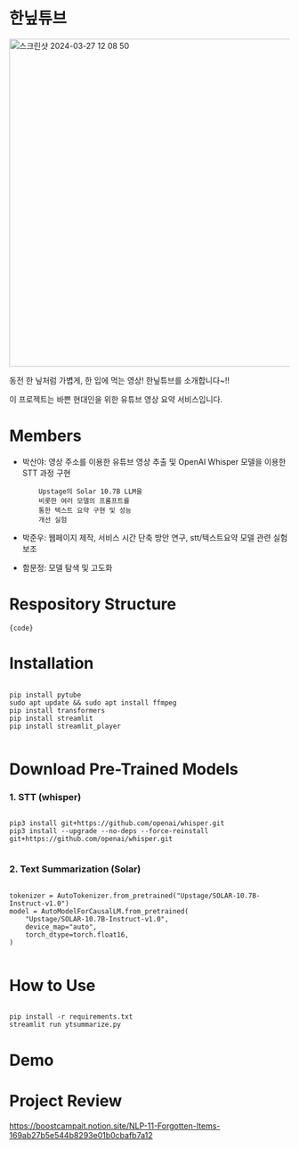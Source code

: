 # 한닢튜브
<img width="588" alt="스크린샷 2024-03-27 12 08 50" src="https://github.com/boostcampaitech6/level2-3-nlp-finalproject-nlp-11/assets/97589999/0d3e1c6d-9a1c-4bfa-81df-268f77c1c20a">



동전 한 닢처럼 가볍게, 한 입에 먹는 영상!  한닢튜브를 소개합니다~!!

이 프로젝트는 바쁜 현대인을 위한 유튜브 영상 요약 서비스입니다.

# Members
- 박산야:  영상 주소를 이용한 유튜브 영상
          추출 및 OpenAI Whisper 모델을
          이용한 STT 과정 구현

          Upstage의 Solar 10.7B LLM을
          비롯한 여러 모델의 프롬프트를
          통한 텍스트 요약 구현 및 성능
          개선 실험


- 박준우: 웹페이지 제작, 서비스 시간 단축 방안 연구, stt/텍스트요약 모델 관련 실험 보조
- 함문정: 모델 탐색 및 고도화

# Respository Structure
<pre><code>{code}</code></pre>

# Installation
<pre><code>
pip install pytube
sudo apt update && sudo apt install ffmpeg
pip install transformers
pip install streamlit
pip install streamlit_player
    
</code></pre>

# Download Pre-Trained Models

### 1. STT (whisper)
<pre><code>
pip3 install git+https://github.com/openai/whisper.git
pip3 install --upgrade --no-deps --force-reinstall git+https://github.com/openai/whisper.git
    
</code></pre>

### 2. Text Summarization (Solar)
<pre><code>
tokenizer = AutoTokenizer.from_pretrained("Upstage/SOLAR-10.7B-Instruct-v1.0")
model = AutoModelForCausalLM.from_pretrained(
    "Upstage/SOLAR-10.7B-Instruct-v1.0",
    device_map="auto",
    torch_dtype=torch.float16,
)
    
</code></pre>

# How to Use
<pre><code>
pip install -r requirements.txt
streamlit run ytsummarize.py
</code></pre>

# Demo

# Project Review
https://boostcampait.notion.site/NLP-11-Forgotten-Items-169ab27b5e544b8293e01b0cbafb7a12
